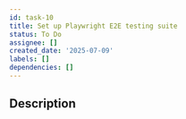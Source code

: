```yaml
---
id: task-10
title: Set up Playwright E2E testing suite
status: To Do
assignee: []
created_date: '2025-07-09'
labels: []
dependencies: []
---
```


## Description
